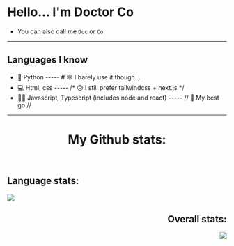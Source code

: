 # Hello... I'm Doctor Co
-  You can also call me ` Doc ` or ` Co `
---

## Languages I know
- 🐍 Python   -----         <span color="green">  # 🕸 I barely use it though...</span>
- 💻 Html, css   -----    <span color="cyan">  /* 😥 I still prefer tailwindcss + next.js */</span>
- 👨‍💻 Javascript, Typescript (includes node and react)   -----   <span color="pink">  // 🥳 My best go //</span>
---
<h1 align="center"> My Github stats: </h1>
<br/>

<h2 align="left"> Language stats: </h1>
<p align="left"><img src='https://github-readme-stats.vercel.app/api/top-langs/?username=DoctorCo&show_icons=true&theme=radical&locale=en'></img></p>
<h2 align="right"<h2> Overall stats: </h2>
<p align="right"><img src='https://github-readme-stats.vercel.app/api?username=DoctorCo&show_icons=true&theme=radical'></img></p>
